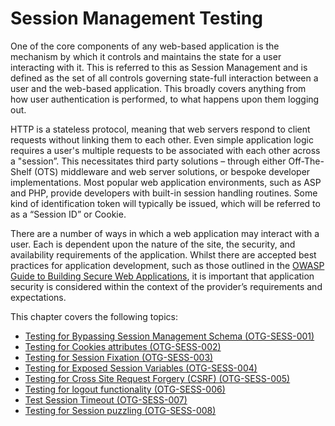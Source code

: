 # Session Management Testing



One of the core components of any web-based application is the mechanism by which it controls and maintains the state for a user interacting with it. This is referred to this as Session Management and is defined as the set of all controls governing state-full interaction between a user and the web-based application. This broadly covers anything from how user authentication is performed, to what happens upon them logging out.


HTTP is a stateless protocol, meaning that web servers respond to client requests without linking them to each other.  Even simple application logic requires a user's multiple requests to be associated with each other across a "session”.  This necessitates third party solutions – through either Off-The-Shelf (OTS) middleware and web server solutions, or bespoke developer implementations.  Most popular web application environments, such as ASP and PHP, provide developers with built-in session handling routines. Some kind of identification token will typically be issued, which will be referred to as a “Session ID” or Cookie.
<br>


There are a number of ways in which a web application may interact with a user.  Each is dependent upon the nature of the site, the security, and availability requirements of the application. Whilst there are accepted best practices for application development, such as those outlined in the [OWASP Guide to Building Secure Web Applications](https://www.owasp.org/index.php/OWASP_Guide_Project), it is important that application security is considered within the context of the provider’s requirements and expectations.

This chapter covers the following topics:
<br>

* [Testing for Bypassing Session Management Schema (OTG-SESS-001)](./testing_for_bypassing_session_management_schema_otg-sess-001.html)
* [Testing for Cookies attributes (OTG-SESS-002)](./testing_for_cookies_attributes_otg-sess-002.html)
* [Testing for Session Fixation (OTG-SESS-003)](./testing_for_session_fixation_otg-sess-003.html)
* [Testing for Exposed Session Variables (OTG-SESS-004)](./testing_for_exposed_session_variables_otg-sess-004.html)
* [Testing for Cross Site Request Forgery (CSRF) (OTG-SESS-005)](./testing_for_cross_site_request_forgery_csrf_otg-sess-005.html)
* [Testing for logout functionality (OTG-SESS-006)](./testing_for_logout_functionality_otg-sess-006.html)
* [Test Session Timeout (OTG-SESS-007)](./test_session_timeout_otg-sess-007.html)
* [Testing for Session puzzling (OTG-SESS-008)](./testing_for_session_puzzling_otg-sess-008.html)
